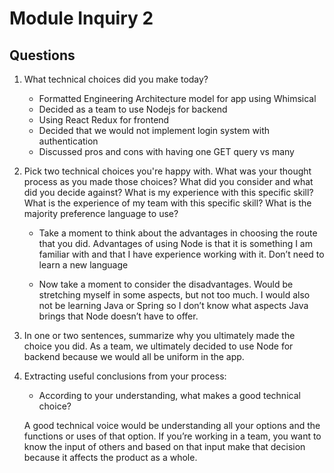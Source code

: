 # Module Inquiry 2

## Questions

1. What technical choices did you make today? 
    - Formatted Engineering Architecture model for app using Whimsical
    - Decided as a team to use Nodejs for backend
    - Using React Redux for frontend
    - Decided that we would not implement login system with authentication
    - Discussed pros and cons with having one GET query vs many

2. Pick two technical choices you're happy with. What was your thought process as you made those choices? What did you consider and what did you decide against?
    What is my experience with this specific skill? What is the experience of my team with this specific skill? What is the majority preference language to use?

    - Take a moment to think about the advantages in choosing the route that you did.
        Advantages of using Node is that it is something I am familiar with and
        that I have experience working with it. Don’t need to learn a new language

    - Now take a moment to consider the disadvantages.
        Would be stretching myself in some aspects, but not too much. I would 
        also not be learning Java or Spring so I don’t know what aspects Java brings that Node doesn’t have to offer.

3. In one or two sentences, summarize why you ultimately made the choice you did.
   As a team, we ultimately decided to use Node for backend because we would all be uniform in the app.
4. Extracting useful conclusions from your process: 
    - According to your understanding, what makes a good technical choice?
    
    A good technical voice would be understanding all your options and the functions or uses of that option. If you’re working in a team, you want to know the input of others and based on that input make that decision because it affects the product as a whole. 